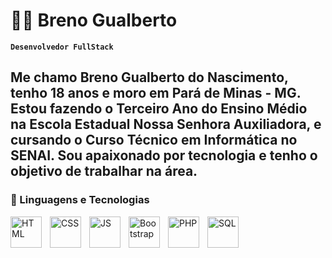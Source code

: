 # 👨‍💻 Breno Gualberto

**`Desenvolvedor FullStack`**

Me chamo Breno Gualberto do Nascimento, tenho 18 anos e moro em Pará de Minas - MG. Estou fazendo o Terceiro Ano do Ensino Médio na Escola Estadual Nossa Senhora Auxiliadora, e cursando o Curso Técnico em Informática no SENAI. Sou apaixonado por tecnologia e tenho o objetivo de trabalhar na área.
---
### 🤖 Linguagens e Tecnologias

<img
  align="left"
  alt="HTML"
  title="HTML"
  width="50px"
  height="50px"
  style="padding-right: 10px;"
  src="https://upload.wikimedia.org/wikipedia/commons/thumb/6/61/HTML5_logo_and_wordmark.svg/768px-HTML5_logo_and_wordmark.svg.png"
/>

<img
  align="left"
  alt="CSS"
  title="CSS"
  width="50px"
  height="50px"
  style="padding-right: 10px;"
  src="https://upload.wikimedia.org/wikipedia/commons/thumb/d/d5/CSS3_logo_and_wordmark.svg/340px-CSS3_logo_and_wordmark.svg.png"
/>

<img
  align="left"
  alt="JS"
  title="JS"
  width="50px"
  height="50px"
  style="padding-right: 10px;"
  src="https://upload.wikimedia.org/wikipedia/commons/thumb/6/6a/JavaScript-logo.png/500px-JavaScript-logo.png"
/>

<img
  align="left"
  alt="Bootstrap"
  title="Bootstrap"
  width="50px"
  height="50px"
  style="padding-right: 10px;"
  src="https://upload.wikimedia.org/wikipedia/commons/thumb/b/b2/Bootstrap_logo.svg/964px-Bootstrap_logo.svg.png"
/>

<img
  align="left"
  alt="PHP"
  title="PHP"
  width="50px"
  height="50px"
  style="padding-right: 10px;"
  src="https://upload.wikimedia.org/wikipedia/commons/thumb/2/27/PHP-logo.svg/711px-PHP-logo.svg.png?20180502235434"
/>

<img
  align="left"
  alt="SQL"
  title="SQL"
  width="50px"
  height="50px"
  style="padding-right: 10px;"
  src="https://upload.wikimedia.org/wikipedia/commons/8/87/Sql_data_base_with_logo.png"
/>
